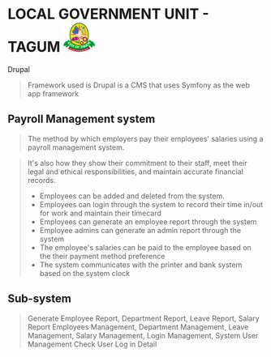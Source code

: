 # LOCAL GOVERNMENT UNIT - TAGUM   ![](images/Logo.png)

Drupal
>Framework used is Drupal is a CMS that uses Symfony as the web app framework



## Payroll Management system

> The method by which employers pay their employees' salaries using a payroll management system. 

>It's also how they show their commitment to their staff, meet their legal and ethical responsibilities, and maintain accurate financial records.
>- Employees can be added and deleted from the system. 
>- Employees can login through the system to record their time in/out for work and maintain their timecard
>- Employees can generate an employee report through the system
>- Employee admins can generate an admin report through the system
>- The employee's salaries can be paid to the employee based on the their payment method preference
>- The system communicates with the printer and bank system based on the system clock



## Sub-system
>Generate Employee Report, Department Report, Leave Report, Salary Report
>Employees Management, Department Management, Leave Management, Salary Management, Login Management, System User Management
>Check User Log in Detail






